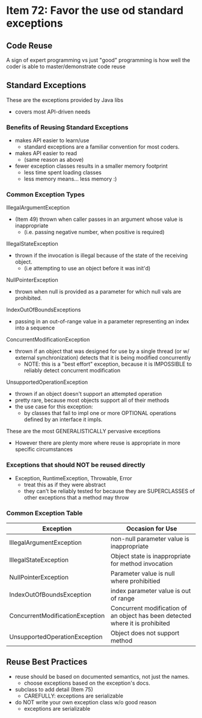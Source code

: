 # Item 72: Favor the use od standard exceptions

## Code Reuse
A sign of expert programming vs just "good" programming is how well 
the coder is able to master/demonstrate code reuse

## Standard Exceptions
These are the exceptions provided by Java libs
- covers most API-driven needs

### Benefits of Reusing Standard Exceptions
- makes API easier to learn/use
    - standard exceptions are a familiar convention for most coders.
- makes API easier to read
    - (same reason as above)
- fewer exception classes results in a smaller memory footprint
    - less time spent loading classes
    - less memory means... less memory :)
    
### Common Exception Types

IllegalArgumentException
- (Item 49) thrown when caller passes in an argument whose value is inappropriate
    - (i.e. passing negative number, when positive is required)

IllegalStateException
- thrown if the invocation is illegal because of the state of the receiving
object. 
    - (i.e attempting to use an object before it was init'd)
    
NullPointerException
- thrown when null is provided as a parameter for which null vals are
prohibited. 

IndexOutOfBoundsExceptions
- passing in an out-of-range value in a parameter representing an index
into a sequence

ConcurrentModificationException
- thrown if an object that was designed for use by a single thread 
(or w/ external synchronization) detects that it is being modified concurrently
    - NOTE: this is a "best effort" exception, because it is 
    IMPOSSIBLE to reliably detect concurrent modification

UnsupportedOperationException
- thrown if an object doesn't support an attempted operation
- pretty rare, because most objects support all of their methods
- the use case for this exception:
    - by classes that fail to impl one or more OPTIONAL operations defined by
    an interface it impls. 
    
    
These are the most GENERALISTICALLY pervasive exceptions
- However there are plenty more where reuse is appropriate in more specific circumstances
    
### Exceptions that should NOT be reused directly
- Exception, RuntimeException, Throwable, Error
    - treat this as if they were abstract
    - they can't be reliably tested for because they are SUPERCLASSES
    of other exceptions that a method may throw
    
### Common Exception Table

| Exception | Occasion for Use | 
| --- | --- |
| IllegalArgumentException | non-null parameter value is inappropriate |
| IllegalStateException | Object state is inappropriate for method invocation |
| NullPointerException  | Parameter value is null where prohibitied | 
| IndexOutOfBoundsException | index parameter value is out of range | 
| ConcurrentModificationException | Concurrent modification of an object has been detected where it is prohibited |
| UnsupportedOperationException | Object does not support method |

## Reuse Best Practices
- reuse should be based on documented semantics, not just the names. 
    - choose exceptions based on the exception's docs. 
- subclass to add detail (Item 75)
    - CAREFULLY: exceptions are serializable
- do NOT write your own exception class w/o good reason
    - exceptions are serializable